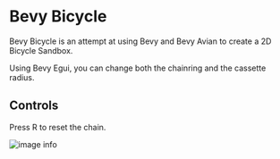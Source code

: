 # Bevy Bicycle

Bevy Bicycle is an attempt at using Bevy and Bevy Avian to create a 2D Bicycle Sandbox.

Using Bevy Egui, you can change both the chainring and the cassette radius.

## Controls

Press R to reset the chain.

![image info](./screencaps/chain-stability.gif)